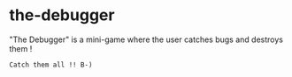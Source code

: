 # the-debugger
"The Debugger" is a mini-game where the user catches bugs and destroys them ! 

`Catch them all !! B-)`
